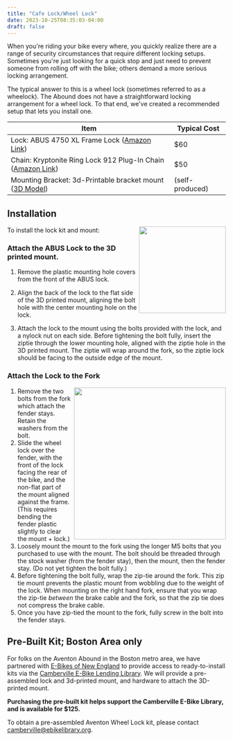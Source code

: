 ```yaml
---
title: "Cafe Lock/Wheel Lock"
date: 2023-10-25T08:35:03-04:00
draft: false
---
```


When you're riding your bike every where, you quickly realize there are a 
range of security circumstances that require different locking setups.
Sometimes you're just looking for a quick stop and just need to prevent
someone from rolling off with the bike; others demand a more serious locking
arrangement.

The typical answer to this is a wheel lock (sometimes referred to as a
wheelock). The Abound does not have a straightforward locking arrangement for a
wheel lock. To that end, we've created a recommended setup that lets you
install one.

| Item | Typical Cost | 
| ---- | ------------ |
| Lock: ABUS 4750 XL Frame Lock ([Amazon Link](https://amzn.to/46NeDwM)) | $60 |
| Chain: Kryptonite Ring Lock 912 Plug-In Chain ([Amazon Link](https://amzn.to/3tTjAFN)) | $50 |
| Mounting Bracket: 3d-Printable bracket mount ([3D Model](https://www.printables.com/model/530496-aventon-abound-4750xl-cafe-lock-bracket)) | (self-produced) |

## Installation

<img src="/img/mount-nut.jpg" style="width: 200px; margin-left: 5px; margin-bottom: 5px; float: right;" /> 

To install the lock kit and mount:

### Attach the ABUS Lock to the 3D printed mount. 

   
1. Remove the plastic mounting hole covers from the front of the ABUS lock.
 
2. Align the back of the lock to the flat side of the 3D printed mount,
   aligning the bolt hole with the center mounting hole on the lock.
3. Attach the lock to the mount using the bolts provided with the lock, and a 
   nylock nut on each side. Before tightening the bolt fully, 
   insert the ziptie through the lower mounting hole, aligned with the ziptie
   hole in the 3D printed mount. The ziptie will wrap around the fork,
   so the ziptie lock should be facing to the outside edge of the mount.

### Attach the Lock to the Fork

<img src="/img/fork-mounted.jpg" style="width: 350px; margin-left: 5px; margin-bottom: 5px; float: right;" /> 

1. Remove the two bolts from the fork which attach the fender stays. Retain
   the washers from the bolt.
2. Slide the wheel lock over the fender, with the front of the lock facing
   the rear of the bike, and the non-flat part of the mount aligned against
   the frame. (This requires bending the fender plastic slightly to clear
   the mount + lock.)
3. Loosely mount the mount to the fork using the longer M5 bolts that you
   purchased to use with the mount. The bolt should be threaded through
   the stock washer (from the fender stay), then the mount, then the fender
   stay. (Do not yet tighten the bolt fully.) 
4. Before tightening the bolt fully, wrap the zip-tie around the fork. This
   zip tie mount prevents the plastic mount from wobbling due to the weight
   of the lock. When mounting on the right hand fork, ensure that you wrap 
   the zip-tie *between* the brake cable and the fork, so that the zip tie
   does not compress the brake cable.
5. Once you have zip-tied the mount to the fork, fully screw in the bolt
   into the fender stays.


## Pre-Built Kit; Boston Area only

For folks on the Aventon Abound in the Boston metro area, we have partnered 
with [E-Bikes of New England](https://www.ebikesofne.com/) to provide access
to ready-to-install kits via the [Camberville E-Bike Lending
Library](https://camberville.ebikelibrary.org/). We will provide a
pre-assembled lock and 3d-printed mount, and hardware to attach the 
3D-printed mount.

**Purchasing the pre-built kit helps support the Camberville E-Bike Library,
and is available for $125.**

To obtain a pre-assembled Aventon Wheel Lock kit, please contact [camberville@ebikelibrary.org](mailto:camberville@ebikelibrary.org).
